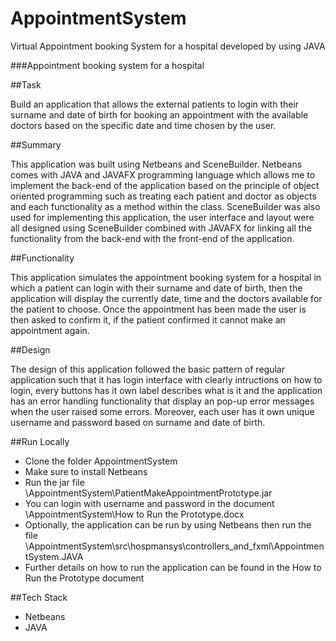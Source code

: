 # AppointmentSystem

Virtual Appointment booking System for a hospital developed by using JAVA

###Appointment booking system for a hospital

##Task

Build an application that allows the external patients to login with their surname and date of birth for booking an appointment with the available doctors based on the specific date and time chosen by the user.

##Summary

This application was built using Netbeans and SceneBuilder. Netbeans comes with JAVA and JAVAFX programming language which allows me to implement the back-end of the application based on the principle of object oriented programming such as treating each patient and doctor as objects and each functionality as a method within the class. SceneBuilder was also used for implementing this application, the user interface and layout were all designed using SceneBuilder combined with JAVAFX for linking all the functionality from the back-end with the front-end of the application.

##Functionality

This application simulates the appointment booking system for a hospital in which a patient can login with their surname and date of birth, then the application will display the currently date, time and the doctors available for the patient to choose. Once the appointment has been made the user is then asked to confirm it, if the patient confirmed it cannot make an appointment again.

##Design

The design of this application followed the basic pattern of regular application such that it has login interface with clearly intructions on how to login, every buttons has it own label describes what is it and the application has an error handling functionality that display an pop-up error messages when the user raised some errors. Moreover, each user has it own unique username and password based on surname and date of birth.

##Run Locally

- Clone the folder AppointmentSystem
- Make sure to install Netbeans
- Run the jar file \AppointmentSystem\PatientMakeAppointmentPrototype.jar
- You can login with username and password in the document \AppointmentSystem\How to Run the Prototype.docx   
- Optionally, the application can be run by using Netbeans then run the file \AppointmentSystem\src\hospmansys\controllers_and_fxml\AppointmentSystem.JAVA
- Further details on how to run the application can be found in the How to Run the Prototype document 

##Tech Stack

- Netbeans
- JAVA

